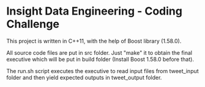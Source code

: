 # Insight Data Engineering - Coding Challenge

This project is written in C++11, with the help of Boost library (1.58.0).

All source code files are put in src folder. Just "make" it to obtain the final executive which will be put in build folder (Install Boost 1.58.0 before that).

The run.sh script executes the executive to read input files from tweet_input folder and then yield expected outputs in tweet_output folder.
